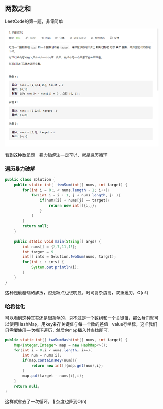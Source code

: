## 两数之和

LeetCode的第一题，非常简单

![image-20210201142922162](image/image-20210201142922162.png)

看到这种数组题，暴力破解法一定可以，就是遍历循环

### 遍历暴力破解

```java
public class Solution {
    public static int[] twoSum(int[] nums, int target) {
        for(int i = 0;i < nums.length - 1; i++){
            for(int j = i + 1; j < nums.length; j++){
                if(nums[i] + nums[j] == target){
                    return new int[]{i,j};
                }
            }
        }
        return null;
    }

    public static void main(String[] args) {
        int nums[] = {2,7,11,15};
        int target = 9;
        int[] ints = Solution.twoSum(nums, target);
        for(int i : ints) {
            System.out.println(i);
        }
    }
}
```

这种是最基础的解法，但是缺点也很明显，时间复杂度高，双重遍历，O(n2)

### 哈希优化

可以看到这种其实还是很简单的，只不过是一个数组和一个关键值，那么我们就可以使用HashMap，用key来存关键值与每一个数的差值，value存坐标，这样我们只需要使用一次循环遍历，然后向map插入并查找即可。

```java
public static int[] twoSumHash(int[] nums, int target) {
    Map<Integer,Integer> map = new HashMap<>();
    for(int i = 0;i < nums.length; i++){
        int num = nums[i];
        if(map.containsKey(num)){
            return new int[]{map.get(num),i};
        }
        map.put(target - nums[i],i);
    }
    return null;
}
```

这样就省去了一次循环，复杂度也降到O(n)